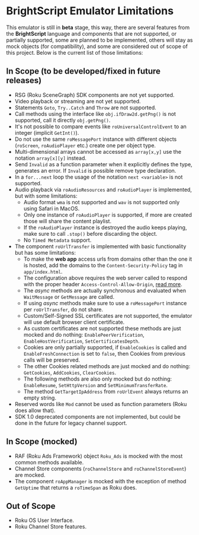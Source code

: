 # BrightScript Emulator Limitations

This emulator is still in **beta** stage, this way, there are several features from the **BrightScript** language and components that are not supported, or partially supported, some are planned to be implemented, others will stay as mock objects (for compatibility), and some are considered out of scope of this project. Below is the current list of those limitations:

## In Scope (to be developed/fixed in future releases)

* RSG (Roku SceneGraph) SDK components are not yet supported.
* Video playback or streaming are not yet supported.
* Statements `Goto`, `Try..Catch` and `Throw` are not supported.
* Call methods using the interface like `obj.ifDraw2d.getPng()` is not supported, call it directly `obj.getPng()`.
* It's not possible to compare events like `roUniversalControlEvent` to an integer (implicit `GetInt()`).
* Do not use the same `roMessagePort` instance with different objects (`roScreen`, `roAudioPlayer` etc.) create one per object type.
* Multi-dimensional arrays cannot be accessed as `array[x,y]` use the notation `array[x][y]` instead.
* Send `Invalid` as a function parameter when it explicitly defines the type, generates an error. If `Invalid` is possible remove type declaration.
* In a `for...next` loop the usage of the notation `next <variable>` is not supported.
* Audio playback via `roAudioResources` and `roAudioPlayer` is implemented, but with some limitations:
  * Audio format `wma` is not supported and `wav` is not supported only using Safari in MacOS.
  * Only one instance of `roAudioPlayer` is supported, if more are created those will share the content playlist.
  * If the `roAudioPlayer` instance is destroyed the audio keeps playing, make sure to call `.stop()` before discarding the object.
  * No `Timed Metadata` support.
* The component `roUrlTransfer` is implemented with basic functionality but has some limitations:
  * To make the **web app** access urls from domains other than the one it is hosted, add the domains to the `Content-Security-Policy` tag in `app/index.html`.
  * The configuration above requires the web server called to respond with the proper header `Access-Control-Allow-Origin`, [read more](https://developer.mozilla.org/en-US/docs/Web/HTTP/CSP).
  * The _async_ methods are actually synchronous and evaluated when `WaitMessage` or `GetMessage` are called.
  * If using _async_ methods make sure to use a `roMessagePort` instance per `roUrlTransfer`, do not share.
  * Custom/Self-Signed SSL certificates are not supported, the emulator will use default browser client certificate.
  * As custom certificates are not supported these methods are just mocked and do nothing: `EnablePeerVerification`, `EnableHostVerification`, `SetCertificatesDepth`.
  * Cookies are only partially supported, if `EnableCookies` is called and `EnableFreshConnection` is set to `false`, then Cookies from previous calls will be preserved.
  * The other Cookies related methods are just mocked and do nothing: `GetCookies`, `AddCookies`, `ClearCookies`.
  * The following methods are also only mocked but do nothing: `EnableResume`, `SetHttpVersion` and `SetMinimumTransferRate`.
  * The method `GetTargetIpAddress` from `roUrlEvent` always returns an empty string.
* Reserved words like `Mod` cannot be used as function parameters (Roku does allow that).
* SDK 1.0 deprecated components are not implemented, but could be done in the future for legacy channel support.

## In Scope (mocked)

* RAF (Roku Ads Framework) object `Roku_Ads` is mocked with the most common methods available.
* Channel Store components (`roChannelStore` and `roChannelStoreEvent`) are mocked.
* The component `roAppManager` is mocked with the exception of method `GetUptime` that returns a `roTimeSpan` as Roku does.

## Out of Scope

* Roku OS User Interface.
* Roku Channel Store features.
